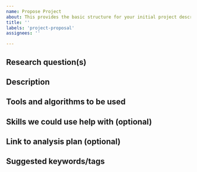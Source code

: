 ```yaml
---
name: Propose Project
about: This provides the basic structure for your initial project description.
title: ''
labels: 'project-proposal'
assignees: ''

---
```

<!-- Make the title of the issue the title of your project -->

## Research question(s)
<!-- Add the basic research question(s) your project will attempt to answer below this line -->

## Description
<!-- Describe the main idea and context of your project in a few sentences below this line -->

## Tools and algorithms to be used
<!-- List any tools or statistical approaches you plan to use in your project (e.g., fMRIPrep, ANOVA, R) -->

## Skills we could use help with (optional)
<!-- List any skills you and the other project proposers may need help with (e.g., Python, R, nilearn) -->

## Link to analysis plan (optional)
<!-- Add a link to a detailed analysis plan (can be in-progress), such as in a Google Doc -->

## Suggested keywords/tags
<!-- Add some keywords that would apply to your project below this line -->
